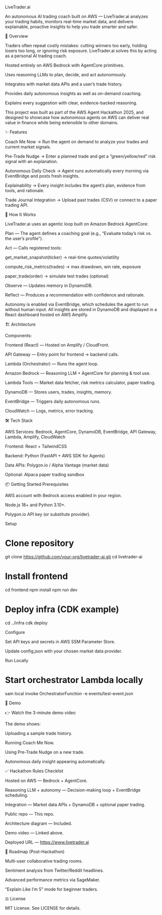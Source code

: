 LiveTrader.ai

An autonomous AI trading coach built on AWS — LiveTrader.ai analyzes your trading habits, monitors real-time market data, and delivers explainable, proactive insights to help you trade smarter and safer.

🚀 Overview

Traders often repeat costly mistakes: cutting winners too early, holding losers too long, or ignoring risk exposure. LiveTrader.ai solves this by acting as a personal AI trading coach.

Hosted entirely on AWS Bedrock with AgentCore primitives.

Uses reasoning LLMs to plan, decide, and act autonomously.

Integrates with market data APIs and a user’s trade history.

Provides daily autonomous insights as well as on-demand coaching.

Explains every suggestion with clear, evidence-backed reasoning.

This project was built as part of the AWS Agent Hackathon 2025, and designed to showcase how autonomous agents on AWS can deliver real value in finance while being extensible to other domains.

✨ Features

Coach Me Now → Run the agent on demand to analyze your trades and current market signals.

Pre-Trade Nudge → Enter a planned trade and get a “green/yellow/red” risk signal with an explanation.

Autonomous Daily Check → Agent runs automatically every morning via EventBridge and posts fresh insights.

Explainability → Every insight includes the agent’s plan, evidence from tools, and rationale.

Trade Journal Integration → Upload past trades (CSV) or connect to a paper trading API.

🧠 How It Works

LiveTrader.ai uses an agentic loop built on Amazon Bedrock AgentCore:

Plan — The agent defines a coaching goal (e.g., “Evaluate today’s risk vs. the user’s profile”).

Act — Calls registered tools:

get_market_snapshot(ticker) → real-time quotes/volatility

compute_risk_metrics(trades) → max drawdown, win rate, exposure

paper_trade(order) → simulate test trades (optional)

Observe — Updates memory in DynamoDB.

Reflect — Produces a recommendation with confidence and rationale.

Autonomy is enabled via EventBridge, which schedules the agent to run without human input. All insights are stored in DynamoDB and displayed in a React dashboard hosted on AWS Amplify.

🏗️ Architecture

Components:

Frontend (React) — Hosted on Amplify / CloudFront.

API Gateway — Entry point for frontend → backend calls.

Lambda (Orchestrator) — Runs the agent loop.

Amazon Bedrock — Reasoning LLM + AgentCore for planning & tool use.

Lambda Tools — Market data fetcher, risk metrics calculator, paper trading.

DynamoDB — Stores users, trades, insights, memory.

EventBridge — Triggers daily autonomous runs.

CloudWatch — Logs, metrics, error tracking.

🛠️ Tech Stack

AWS Services: Bedrock, AgentCore, DynamoDB, EventBridge, API Gateway, Lambda, Amplify, CloudWatch

Frontend: React + TailwindCSS

Backend: Python (FastAPI + AWS SDK for Agents)

Data APIs: Polygon.io / Alpha Vantage (market data)

Optional: Alpaca paper trading sandbox

📦 Getting Started
Prerequisites

AWS account with Bedrock access enabled in your region.

Node.js 18+ and Python 3.10+.

Polygon.io API key (or substitute provider).

Setup
# Clone repository
git clone https://github.com/your-org/livetrader-ai.git
cd livetrader-ai

# Install frontend
cd frontend
npm install
npm run dev

# Deploy infra (CDK example)
cd ../infra
cdk deploy

Configure

Set API keys and secrets in AWS SSM Parameter Store.

Update config.json with your chosen market data provider.

Run Locally
# Start orchestrator Lambda locally
sam local invoke OrchestratorFunction -e events/test-event.json

🎥 Demo

👉 Watch the 3-minute demo video

The demo shows:

Uploading a sample trade history.

Running Coach Me Now.

Using Pre-Trade Nudge on a new trade.

Autonomous daily insight appearing automatically.

✅ Hackathon Rules Checklist

Hosted on AWS — Bedrock + AgentCore.

Reasoning LLM + autonomy — Decision-making loop + EventBridge scheduling.

Integration — Market data APIs + DynamoDB + optional paper trading.

Public repo — This repo.

Architecture diagram — Included.

Demo video — Linked above.

Deployed URL — https://www.livetrader.ai

📌 Roadmap (Post-Hackathon)

Multi-user collaborative trading rooms.

Sentiment analysis from Twitter/Reddit headlines.

Advanced performance metrics via SageMaker.

“Explain Like I’m 5” mode for beginner traders.

⚖️ License

MIT License. See LICENSE
 for details.
